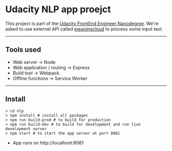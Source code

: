 # Udacity NLP app proejct

This project is part of the [Udacity FrontEnd Engineer Nanodegree](https://www.udacity.com/course/front-end-web-developer-nanodegree--nd0011). We're asked to use externel API called [meaningcloud](https://www.meaningcloud.com/) to process some input text.

---

## Tools used

- Web server -> Node
- Web application / routing -> Express
- Build tool -> Webpack.
- Offline functions -> Service Worker

---

## Install

```shell
> cd nlp
> npm install # install all packages
> npm run build-prod # to build for production
> npm run build-dev # to build for development and run live development server
> npm start # to start the app server at port 8081
```

- App runs on http://localhost:8081
